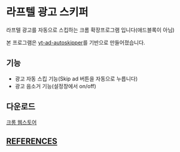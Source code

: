 # 라프텔 광고 스키퍼

라프텔 광고를 자동으로 스킵하는 크롬 확장프로그램 입니다(애드블록이 아님)

본 프로그램은 [yt-ad-autoskipper](https://github.com/squgeim/yt-ad-autoskipper)를 기반으로 만들어졌습니다.

## 기능

- 광고 자동 스킵 기능(Skip ad 버튼을 자동으로 누릅니다)
- 광고 음소거 기능(설정창에서 on/off)

## 다운로드

[크롬 웹스토어](https://chrome.google.com/webstore/detail/라프텔-광고-스키퍼/dcpckjplmdcgdbapaepejenmkknkoimg)

## [REFERENCES](./REFERENCES.md)
